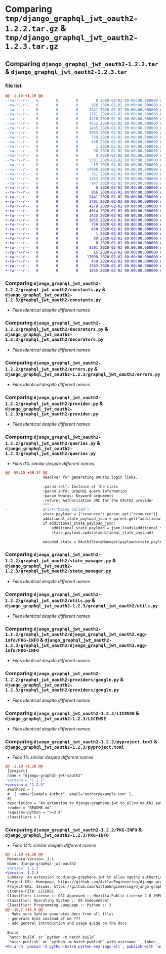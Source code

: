 # Comparing `tmp/django_graphql_jwt_oauth2-1.2.2.tar.gz` & `tmp/django_graphql_jwt_oauth2-1.2.3.tar.gz`

## Comparing `django_graphql_jwt_oauth2-1.2.2.tar` & `django_graphql_jwt_oauth2-1.2.3.tar`

### file list

```diff
@@ -1,19 +1,19 @@
--rw-r--r--   0        0        0        0 2020-02-02 00:00:00.000000 django_graphql_jwt_oauth2-1.2.2/graphql_jwt_oauth2/__init__.py
--rw-r--r--   0        0        0      956 2020-02-02 00:00:00.000000 django_graphql_jwt_oauth2-1.2.2/graphql_jwt_oauth2/constants.py
--rw-r--r--   0        0        0     2441 2020-02-02 00:00:00.000000 django_graphql_jwt_oauth2-1.2.2/graphql_jwt_oauth2/decorators.py
--rw-r--r--   0        0        0     1701 2020-02-02 00:00:00.000000 django_graphql_jwt_oauth2-1.2.2/graphql_jwt_oauth2/errors.py
--rw-r--r--   0        0        0     4278 2020-02-02 00:00:00.000000 django_graphql_jwt_oauth2-1.2.2/graphql_jwt_oauth2/provider.py
--rw-r--r--   0        0        0     4552 2020-02-02 00:00:00.000000 django_graphql_jwt_oauth2-1.2.2/graphql_jwt_oauth2/queries.py
--rw-r--r--   0        0        0     1435 2020-02-02 00:00:00.000000 django_graphql_jwt_oauth2-1.2.2/graphql_jwt_oauth2/state_manager.py
--rw-r--r--   0        0        0     3955 2020-02-02 00:00:00.000000 django_graphql_jwt_oauth2-1.2.2/graphql_jwt_oauth2/utils.py
--rw-r--r--   0        0        0      739 2020-02-02 00:00:00.000000 django_graphql_jwt_oauth2-1.2.2/graphql_jwt_oauth2/django_graphql_jwt_oauth2.egg-info/PKG-INFO
--rw-r--r--   0        0        0      430 2020-02-02 00:00:00.000000 django_graphql_jwt_oauth2-1.2.2/graphql_jwt_oauth2/django_graphql_jwt_oauth2.egg-info/SOURCES.txt
--rw-r--r--   0        0        0        1 2020-02-02 00:00:00.000000 django_graphql_jwt_oauth2-1.2.2/graphql_jwt_oauth2/django_graphql_jwt_oauth2.egg-info/dependency_links.txt
--rw-r--r--   0        0        0       90 2020-02-02 00:00:00.000000 django_graphql_jwt_oauth2-1.2.2/graphql_jwt_oauth2/django_graphql_jwt_oauth2.egg-info/top_level.txt
--rw-r--r--   0        0        0        0 2020-02-02 00:00:00.000000 django_graphql_jwt_oauth2-1.2.2/graphql_jwt_oauth2/providers/__init__.py
--rw-r--r--   0        0        0     5301 2020-02-02 00:00:00.000000 django_graphql_jwt_oauth2-1.2.2/graphql_jwt_oauth2/providers/google.py
--rw-r--r--   0        0        0       15 2020-02-02 00:00:00.000000 django_graphql_jwt_oauth2-1.2.2/.gitignore
--rw-r--r--   0        0        0    17098 2020-02-02 00:00:00.000000 django_graphql_jwt_oauth2-1.2.2/LICENSE
--rw-r--r--   0        0        0      351 2020-02-02 00:00:00.000000 django_graphql_jwt_oauth2-1.2.2/README.md
--rw-r--r--   0        0        0     1563 2020-02-02 00:00:00.000000 django_graphql_jwt_oauth2-1.2.2/pyproject.toml
--rw-r--r--   0        0        0      947 2020-02-02 00:00:00.000000 django_graphql_jwt_oauth2-1.2.2/PKG-INFO
+-rw-r--r--   0        0        0        0 2020-02-02 00:00:00.000000 django_graphql_jwt_oauth2-1.2.3/graphql_jwt_oauth2/__init__.py
+-rw-r--r--   0        0        0      956 2020-02-02 00:00:00.000000 django_graphql_jwt_oauth2-1.2.3/graphql_jwt_oauth2/constants.py
+-rw-r--r--   0        0        0     2441 2020-02-02 00:00:00.000000 django_graphql_jwt_oauth2-1.2.3/graphql_jwt_oauth2/decorators.py
+-rw-r--r--   0        0        0     1701 2020-02-02 00:00:00.000000 django_graphql_jwt_oauth2-1.2.3/graphql_jwt_oauth2/errors.py
+-rw-r--r--   0        0        0     4278 2020-02-02 00:00:00.000000 django_graphql_jwt_oauth2-1.2.3/graphql_jwt_oauth2/provider.py
+-rw-r--r--   0        0        0     4514 2020-02-02 00:00:00.000000 django_graphql_jwt_oauth2-1.2.3/graphql_jwt_oauth2/queries.py
+-rw-r--r--   0        0        0     1435 2020-02-02 00:00:00.000000 django_graphql_jwt_oauth2-1.2.3/graphql_jwt_oauth2/state_manager.py
+-rw-r--r--   0        0        0     3955 2020-02-02 00:00:00.000000 django_graphql_jwt_oauth2-1.2.3/graphql_jwt_oauth2/utils.py
+-rw-r--r--   0        0        0      739 2020-02-02 00:00:00.000000 django_graphql_jwt_oauth2-1.2.3/graphql_jwt_oauth2/django_graphql_jwt_oauth2.egg-info/PKG-INFO
+-rw-r--r--   0        0        0      430 2020-02-02 00:00:00.000000 django_graphql_jwt_oauth2-1.2.3/graphql_jwt_oauth2/django_graphql_jwt_oauth2.egg-info/SOURCES.txt
+-rw-r--r--   0        0        0        1 2020-02-02 00:00:00.000000 django_graphql_jwt_oauth2-1.2.3/graphql_jwt_oauth2/django_graphql_jwt_oauth2.egg-info/dependency_links.txt
+-rw-r--r--   0        0        0       90 2020-02-02 00:00:00.000000 django_graphql_jwt_oauth2-1.2.3/graphql_jwt_oauth2/django_graphql_jwt_oauth2.egg-info/top_level.txt
+-rw-r--r--   0        0        0        0 2020-02-02 00:00:00.000000 django_graphql_jwt_oauth2-1.2.3/graphql_jwt_oauth2/providers/__init__.py
+-rw-r--r--   0        0        0     5301 2020-02-02 00:00:00.000000 django_graphql_jwt_oauth2-1.2.3/graphql_jwt_oauth2/providers/google.py
+-rw-r--r--   0        0        0       15 2020-02-02 00:00:00.000000 django_graphql_jwt_oauth2-1.2.3/.gitignore
+-rw-r--r--   0        0        0    17098 2020-02-02 00:00:00.000000 django_graphql_jwt_oauth2-1.2.3/LICENSE
+-rw-r--r--   0        0        0      439 2020-02-02 00:00:00.000000 django_graphql_jwt_oauth2-1.2.3/README.md
+-rw-r--r--   0        0        0     1563 2020-02-02 00:00:00.000000 django_graphql_jwt_oauth2-1.2.3/pyproject.toml
+-rw-r--r--   0        0        0     1035 2020-02-02 00:00:00.000000 django_graphql_jwt_oauth2-1.2.3/PKG-INFO
```

### Comparing `django_graphql_jwt_oauth2-1.2.2/graphql_jwt_oauth2/constants.py` & `django_graphql_jwt_oauth2-1.2.3/graphql_jwt_oauth2/constants.py`

 * *Files identical despite different names*

### Comparing `django_graphql_jwt_oauth2-1.2.2/graphql_jwt_oauth2/decorators.py` & `django_graphql_jwt_oauth2-1.2.3/graphql_jwt_oauth2/decorators.py`

 * *Files identical despite different names*

### Comparing `django_graphql_jwt_oauth2-1.2.2/graphql_jwt_oauth2/errors.py` & `django_graphql_jwt_oauth2-1.2.3/graphql_jwt_oauth2/errors.py`

 * *Files identical despite different names*

### Comparing `django_graphql_jwt_oauth2-1.2.2/graphql_jwt_oauth2/provider.py` & `django_graphql_jwt_oauth2-1.2.3/graphql_jwt_oauth2/provider.py`

 * *Files identical despite different names*

### Comparing `django_graphql_jwt_oauth2-1.2.2/graphql_jwt_oauth2/queries.py` & `django_graphql_jwt_oauth2-1.2.3/graphql_jwt_oauth2/queries.py`

 * *Files 0% similar despite different names*

```diff
@@ -59,15 +59,14 @@
                 Resolver for generating OAuth2 login links.
 
                 :param self: Instance of the class
                 :param info: GraphQL query information
                 :param kwargs: Keyword arguments
                 :return: Authorization URL for the OAuth2 provider
                 """
-                print("being called")
                 state_payload = {"resource": parent.get("resource")}
                 additional_state_payload_json = parent.get("additional_state_payload")
                 if additional_state_payload_json:
                     additional_state_payload = json.loads(additional_state_payload_json)
                     state_payload.update(additional_state_payload)
 
                 encoded_state = OAuth2StateManager(payload=state_payload).encoded_state
```

### Comparing `django_graphql_jwt_oauth2-1.2.2/graphql_jwt_oauth2/state_manager.py` & `django_graphql_jwt_oauth2-1.2.3/graphql_jwt_oauth2/state_manager.py`

 * *Files identical despite different names*

### Comparing `django_graphql_jwt_oauth2-1.2.2/graphql_jwt_oauth2/utils.py` & `django_graphql_jwt_oauth2-1.2.3/graphql_jwt_oauth2/utils.py`

 * *Files identical despite different names*

### Comparing `django_graphql_jwt_oauth2-1.2.2/graphql_jwt_oauth2/django_graphql_jwt_oauth2.egg-info/PKG-INFO` & `django_graphql_jwt_oauth2-1.2.3/graphql_jwt_oauth2/django_graphql_jwt_oauth2.egg-info/PKG-INFO`

 * *Files identical despite different names*

### Comparing `django_graphql_jwt_oauth2-1.2.2/graphql_jwt_oauth2/providers/google.py` & `django_graphql_jwt_oauth2-1.2.3/graphql_jwt_oauth2/providers/google.py`

 * *Files identical despite different names*

### Comparing `django_graphql_jwt_oauth2-1.2.2/LICENSE` & `django_graphql_jwt_oauth2-1.2.3/LICENSE`

 * *Files identical despite different names*

### Comparing `django_graphql_jwt_oauth2-1.2.2/pyproject.toml` & `django_graphql_jwt_oauth2-1.2.3/pyproject.toml`

 * *Files 1% similar despite different names*

```diff
@@ -1,10 +1,10 @@
 [project]
 name = "django-graphql-jwt-oauth2"
-version = "1.2.2"
+version = "1.2.3"
 #authors = [
 #  { name="Example Author", email="author@example.com" },
 #]
 description = "An extension to django-graphene-jwt to allow oauth2 authentication to a Django app."
 readme = "README.md"
 requires-python = ">=3.9"
 classifiers = [
```

### Comparing `django_graphql_jwt_oauth2-1.2.2/PKG-INFO` & `django_graphql_jwt_oauth2-1.2.3/PKG-INFO`

 * *Files 14% similar despite different names*

```diff
@@ -1,10 +1,10 @@
 Metadata-Version: 2.1
 Name: django-graphql-jwt-oauth2
-Version: 1.2.2
+Version: 1.2.3
 Summary: An extension to django-graphene-jwt to allow oauth2 authentication to a Django app.
 Project-URL: Homepage, https://github.com/AztlanEngineering/django-graphql-jwt-oauth2
 Project-URL: Issues, https://github.com/AztlanEngineering/django-graphql-jwt-oauth2/issues
 License-File: LICENSE
 Classifier: License :: OSI Approved :: Mozilla Public License 2.0 (MPL 2.0)
 Classifier: Operating System :: OS Independent
 Classifier: Programming Language :: Python :: 3
@@ -15,7 +15,8 @@
 - Make sure Sphinx generates docs from all files
 - generate html instead of md ???
 - add general introduction and usage guide on the docs
 
 Build
 `hatch build` or `python -m hatch build`
 `hatch publish` or `python -m hatch publish` with username `__token__`. Make sure the [keyrings backend](https://github.com/jaraco/keyrings.alt) is installed. 
+On arch `pacman -S python-hatch python-keyrings-alt`, publish with `username:__token__`
```

